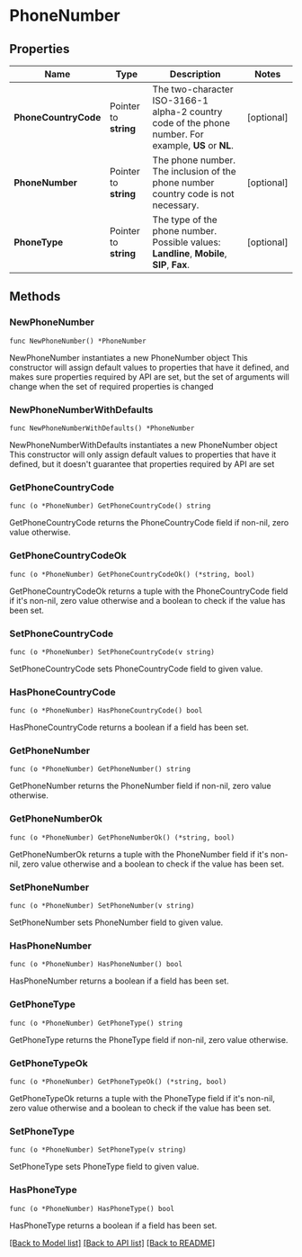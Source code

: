 # PhoneNumber

## Properties

Name | Type | Description | Notes
------------ | ------------- | ------------- | -------------
**PhoneCountryCode** | Pointer to **string** | The two-character ISO-3166-1 alpha-2 country code of the phone number. For example, **US** or **NL**. | [optional] 
**PhoneNumber** | Pointer to **string** | The phone number. The inclusion of the phone number country code is not necessary. | [optional] 
**PhoneType** | Pointer to **string** | The type of the phone number. Possible values: **Landline**, **Mobile**, **SIP**, **Fax**. | [optional] 

## Methods

### NewPhoneNumber

`func NewPhoneNumber() *PhoneNumber`

NewPhoneNumber instantiates a new PhoneNumber object
This constructor will assign default values to properties that have it defined,
and makes sure properties required by API are set, but the set of arguments
will change when the set of required properties is changed

### NewPhoneNumberWithDefaults

`func NewPhoneNumberWithDefaults() *PhoneNumber`

NewPhoneNumberWithDefaults instantiates a new PhoneNumber object
This constructor will only assign default values to properties that have it defined,
but it doesn't guarantee that properties required by API are set

### GetPhoneCountryCode

`func (o *PhoneNumber) GetPhoneCountryCode() string`

GetPhoneCountryCode returns the PhoneCountryCode field if non-nil, zero value otherwise.

### GetPhoneCountryCodeOk

`func (o *PhoneNumber) GetPhoneCountryCodeOk() (*string, bool)`

GetPhoneCountryCodeOk returns a tuple with the PhoneCountryCode field if it's non-nil, zero value otherwise
and a boolean to check if the value has been set.

### SetPhoneCountryCode

`func (o *PhoneNumber) SetPhoneCountryCode(v string)`

SetPhoneCountryCode sets PhoneCountryCode field to given value.

### HasPhoneCountryCode

`func (o *PhoneNumber) HasPhoneCountryCode() bool`

HasPhoneCountryCode returns a boolean if a field has been set.

### GetPhoneNumber

`func (o *PhoneNumber) GetPhoneNumber() string`

GetPhoneNumber returns the PhoneNumber field if non-nil, zero value otherwise.

### GetPhoneNumberOk

`func (o *PhoneNumber) GetPhoneNumberOk() (*string, bool)`

GetPhoneNumberOk returns a tuple with the PhoneNumber field if it's non-nil, zero value otherwise
and a boolean to check if the value has been set.

### SetPhoneNumber

`func (o *PhoneNumber) SetPhoneNumber(v string)`

SetPhoneNumber sets PhoneNumber field to given value.

### HasPhoneNumber

`func (o *PhoneNumber) HasPhoneNumber() bool`

HasPhoneNumber returns a boolean if a field has been set.

### GetPhoneType

`func (o *PhoneNumber) GetPhoneType() string`

GetPhoneType returns the PhoneType field if non-nil, zero value otherwise.

### GetPhoneTypeOk

`func (o *PhoneNumber) GetPhoneTypeOk() (*string, bool)`

GetPhoneTypeOk returns a tuple with the PhoneType field if it's non-nil, zero value otherwise
and a boolean to check if the value has been set.

### SetPhoneType

`func (o *PhoneNumber) SetPhoneType(v string)`

SetPhoneType sets PhoneType field to given value.

### HasPhoneType

`func (o *PhoneNumber) HasPhoneType() bool`

HasPhoneType returns a boolean if a field has been set.


[[Back to Model list]](../README.md#documentation-for-models) [[Back to API list]](../README.md#documentation-for-api-endpoints) [[Back to README]](../README.md)


